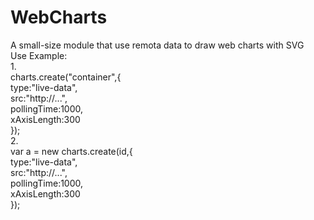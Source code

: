 # WebCharts
A small-size module that use remota data to draw web charts with SVG  
Use Example:  
1.  
charts.create("container",{  
  type:"live-data",  
  src:"http://...",  
  pollingTime:1000,  
  xAxisLength:300  
});  
2.  
var a = new charts.create(id,{  
  type:"live-data",  
  src:"http://...",  
  pollingTime:1000,  
  xAxisLength:300  
});
